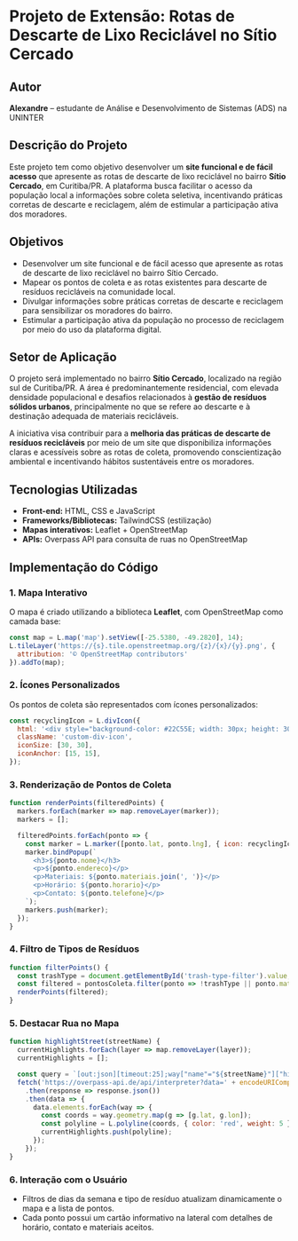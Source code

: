 # Projeto de Extensão: Rotas de Descarte de Lixo Reciclável no Sítio Cercado

## Autor
**Alexandre** – estudante de Análise e Desenvolvimento de Sistemas (ADS) na UNINTER  

## Descrição do Projeto
Este projeto tem como objetivo desenvolver um **site funcional e de fácil acesso** que apresente as rotas de descarte de lixo reciclável no bairro **Sítio Cercado**, em Curitiba/PR. A plataforma busca facilitar o acesso da população local a informações sobre coleta seletiva, incentivando práticas corretas de descarte e reciclagem, além de estimular a participação ativa dos moradores.

## Objetivos
- Desenvolver um site funcional e de fácil acesso que apresente as rotas de descarte de lixo reciclável no bairro Sítio Cercado.  
- Mapear os pontos de coleta e as rotas existentes para descarte de resíduos recicláveis na comunidade local.  
- Divulgar informações sobre práticas corretas de descarte e reciclagem para sensibilizar os moradores do bairro.  
- Estimular a participação ativa da população no processo de reciclagem por meio do uso da plataforma digital.  

## Setor de Aplicação
O projeto será implementado no bairro **Sítio Cercado**, localizado na região sul de Curitiba/PR. A área é predominantemente residencial, com elevada densidade populacional e desafios relacionados à **gestão de resíduos sólidos urbanos**, principalmente no que se refere ao descarte e à destinação adequada de materiais recicláveis.  

A iniciativa visa contribuir para a **melhoria das práticas de descarte de resíduos recicláveis** por meio de um site que disponibiliza informações claras e acessíveis sobre as rotas de coleta, promovendo conscientização ambiental e incentivando hábitos sustentáveis entre os moradores.

## Tecnologias Utilizadas
- **Front-end:** HTML, CSS e JavaScript  
- **Frameworks/Bibliotecas:** TailwindCSS (estilização)  
- **Mapas interativos:** Leaflet + OpenStreetMap  
- **APIs:** Overpass API para consulta de ruas no OpenStreetMap  

## Implementação do Código

### 1. Mapa Interativo
O mapa é criado utilizando a biblioteca **Leaflet**, com OpenStreetMap como camada base:

```javascript
const map = L.map('map').setView([-25.5380, -49.2820], 14);
L.tileLayer('https://{s}.tile.openstreetmap.org/{z}/{x}/{y}.png', {
  attribution: '© OpenStreetMap contributors'
}).addTo(map);
```

### 2. Ícones Personalizados
Os pontos de coleta são representados com ícones personalizados:

```javascript
const recyclingIcon = L.divIcon({
  html: '<div style="background-color: #22C55E; width: 30px; height: 30px; border-radius: 50%; ..."></div>',
  className: 'custom-div-icon',
  iconSize: [30, 30],
  iconAnchor: [15, 15],
});
```

### 3. Renderização de Pontos de Coleta
```javascript
function renderPoints(filteredPoints) {
  markers.forEach(marker => map.removeLayer(marker));
  markers = [];

  filteredPoints.forEach(ponto => {
    const marker = L.marker([ponto.lat, ponto.lng], { icon: recyclingIcon }).addTo(map);
    marker.bindPopup(`
      <h3>${ponto.nome}</h3>
      <p>${ponto.endereco}</p>
      <p>Materiais: ${ponto.materiais.join(', ')}</p>
      <p>Horário: ${ponto.horario}</p>
      <p>Contato: ${ponto.telefone}</p>
    `);
    markers.push(marker);
  });
}
```

### 4. Filtro de Tipos de Resíduos
```javascript
function filterPoints() {
  const trashType = document.getElementById('trash-type-filter').value;
  const filtered = pontosColeta.filter(ponto => !trashType || ponto.materiais.includes(trashType));
  renderPoints(filtered);
}
```

### 5. Destacar Rua no Mapa
```javascript
function highlightStreet(streetName) {
  currentHighlights.forEach(layer => map.removeLayer(layer));
  currentHighlights = [];

  const query = `[out:json][timeout:25];way["name"="${streetName}"]["highway"](${bbox});out geom;`;
  fetch('https://overpass-api.de/api/interpreter?data=' + encodeURIComponent(query))
    .then(response => response.json())
    .then(data => {
      data.elements.forEach(way => {
        const coords = way.geometry.map(g => [g.lat, g.lon]);
        const polyline = L.polyline(coords, { color: 'red', weight: 5 }).addTo(map);
        currentHighlights.push(polyline);
      });
    });
}
```

### 6. Interação com o Usuário
- Filtros de dias da semana e tipo de resíduo atualizam dinamicamente o mapa e a lista de pontos.  
- Cada ponto possui um cartão informativo na lateral com detalhes de horário, contato e materiais aceitos.
